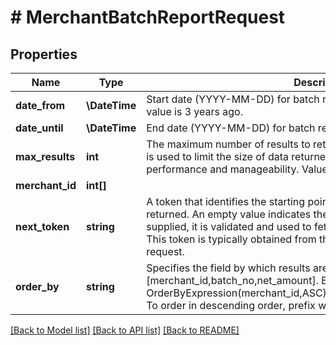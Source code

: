 # # MerchantBatchReportRequest

## Properties

Name | Type | Description | Notes
------------ | ------------- | ------------- | -------------
**date_from** | **\DateTime** | Start date (YYYY-MM-DD) for batch retrieval range, inclusive. Maximum value is 3 years ago. | [optional]
**date_until** | **\DateTime** | End date (YYYY-MM-DD) for batch retrieval range, inclusive. | [optional]
**max_results** | **int** | The maximum number of results to return in a single response. This value is used to limit the size of data returned by the API, enhancing performance and manageability. Values should be between 5 and 250. | [optional]
**merchant_id** | **int[]** |  | [optional]
**next_token** | **string** | A token that identifies the starting point of the page of results to be returned. An empty value indicates the start of the dataset. When supplied, it is validated and used to fetch the subsequent page of results. This token is typically obtained from the response of a previous pagination request. | [optional]
**order_by** | **string** | Specifies the field by which results are ordered. Available fields are [merchant_id,batch_no,net_amount]. By default, fields are ordered by OrderByExpression(merchant_id,ASC),OrderByExpression(batch_no,ASC). To order in descending order, prefix with &#39;-&#39; or suffix with &#39; DESC&#39;. | [optional]

[[Back to Model list]](../../README.md#models) [[Back to API list]](../../README.md#endpoints) [[Back to README]](../../README.md)
